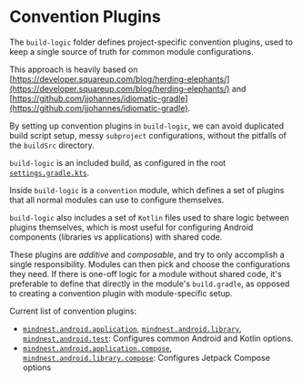 # Convention Plugins

The `build-logic` folder defines project-specific convention plugins, used to keep a single
source of truth for common module configurations.

This approach is heavily based on
[https://developer.squareup.com/blog/herding-elephants/](https://developer.squareup.com/blog/herding-elephants/)
and
[https://github.com/jjohannes/idiomatic-gradle](https://github.com/jjohannes/idiomatic-gradle).

By setting up convention plugins in `build-logic`, we can avoid duplicated build script setup,
messy `subproject` configurations, without the pitfalls of the `buildSrc` directory.

`build-logic` is an included build, as configured in the root
[`settings.gradle.kts`](../settings.gradle.kts).

Inside `build-logic` is a `convention` module, which defines a set of plugins that all normal
modules can use to configure themselves.

`build-logic` also includes a set of `Kotlin` files used to share logic between plugins themselves,
which is most useful for configuring Android components (libraries vs applications) with shared
code.

These plugins are *additive* and *composable*, and try to only accomplish a single responsibility.
Modules can then pick and choose the configurations they need.
If there is one-off logic for a module without shared code, it's preferable to define that directly
in the module's `build.gradle`, as opposed to creating a convention plugin with module-specific
setup.

Current list of convention plugins:

- [`mindnest.android.application`](convention/src/main/java/AndroidApplicationConventionPlugin.kt),
  [`mindnest.android.library`](convention/src/main/java/AndroidLibraryConventionPlugin.kt),
  [`mindnest.android.test`](convention/src/main/java/AndroidTestConventionPlugin.kt):
  Configures common Android and Kotlin options.
- [`mindnest.android.application.compose`](convention/src/main/java/AndroidApplicationComposeConventionPlugin.kt),
  [`mindnest.android.library.compose`](convention/src/main/java/AndroidLibraryComposeConventionPlugin.kt):
  Configures Jetpack Compose options
